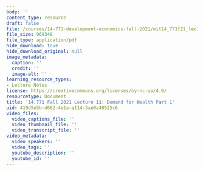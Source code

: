 ```yaml
---
body: ''
content_type: resource
draft: false
file: /courses/14-771-development-economics-fall-2021/mit14_771f21_lec11.pdf
file_size: 969348
file_type: application/pdf
hide_download: true
hide_download_original: null
image_metadata:
  caption: ''
  credit: ''
  image-alt: ''
learning_resource_types:
- Lecture Notes
license: https://creativecommons.org/licenses/by-nc-sa/4.0/
resourcetype: Document
title: '14.771 Fall 2021 Lecture 11: Demand for Health Part 1'
uid: 419d5e5b-d662-4e1a-a114-3ae0a48525c6
video_files:
  video_captions_file: ''
  video_thumbnail_file: ''
  video_transcript_file: ''
video_metadata:
  video_speakers: ''
  video_tags: ''
  youtube_description: ''
  youtube_id: ''
---
```

